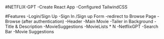 
#NETFLIX-GPT
   -Create React App
   -Configured TailwindCSS

#Features
-Login/Sign Up
  -Sign In /Sign up Form
 -redirect to Browse Page
-Browse (after authentication)
  -Header
  -Main Movie
-Tailer in Background
  -Title & Description
  -MovieSuggestions
    -MovieLists * N
-NetflixGPT
  -Search Bar
  -Movie Suggestions